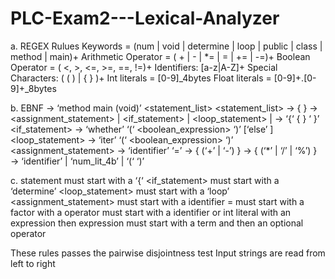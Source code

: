 # PLC-Exam2---Lexical-Analyzer
a. REGEX Rulues
  Keywords = (num | void | determine | loop | public | class | method | main)+
  Arithmetic Operator =  ( + | - | *=  | = | += | -=)+
  Boolean Operator = ( <, >, <=, >=, ==, !=)+
  Identifiers: [a-z|A-Z]+
  Special Characters: ( (  ) | { } )+
  Int literals = [0-9]_4bytes
  Float literals = [0-9]+.[0-9]+_8bytes

b. EBNF
  <program> → ‘method main (void)’ <statement_list> 
  <statement_list> → <statement> { <statement> }
  <statement>  → <assignment_statement> | <if_statement> | <loop_statement> | <block>
  <block> → ‘{‘  { <statement> } ‘ }’
  <if_statement> → ‘whether’  ‘(‘ <boolean_expression> ‘)’ <statement> [‘else’ <statement>]
  <loop_statement> → ‘iter’ ‘(‘ <boolean_expression> ‘)’ <statement> 
  <assignment_statement> → ‘identifier’ ‘=’ <expression>
  <expression> → <term> { (‘+’ | ‘-’) <term>}
  <term> → <factor> { (‘*’ | ‘/’ | ‘%’) <factor> }
  <factor> → ‘identifier’ | ‘num_lit_4b’ | ‘(‘ <expression> ‘)’
  
  c. 
  <block> statement must start with a ‘{‘
  <if_statement> must start with a ‘determine’
  <loop_statement> must start with a ‘loop’
  <assignment_statement> must start with a identifier = 
  <term> must start with a factor with a operator
  <factor> must start with a identifier or int literal with an expression then expression
  <expression> must start with a term and then an optional operator

  These rules passes the pairwise disjointness test
  Input strings are read from left to right 

  
  
